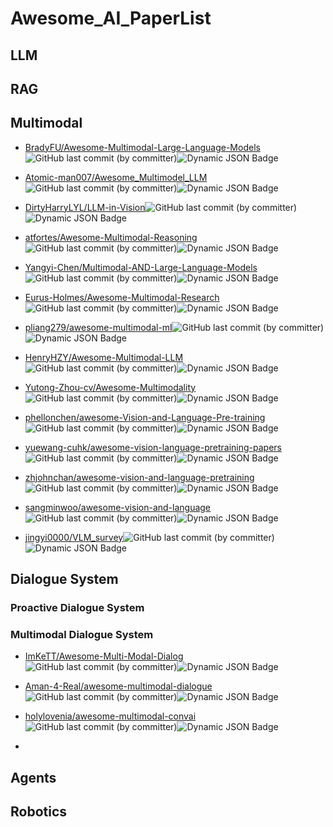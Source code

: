 # Awesome_AI_PaperList

## LLM

## RAG

## Multimodal
- [BradyFU/Awesome-Multimodal-Large-Language-Models](https://github.com/BradyFU/Awesome-Multimodal-Large-Language-Models)![GitHub last commit (by committer)](https://img.shields.io/github/last-commit/BradyFU/Awesome-Multimodal-Large-Language-Models?style=flat)![Dynamic JSON Badge](https://img.shields.io/github/stars/BradyFU/Awesome-Multimodal-Large-Language-Models.svg?style=social&label=Star)

- [Atomic-man007/Awesome_Multimodel_LLM](https://github.com/Atomic-man007/Awesome_Multimodel_LLM)![GitHub last commit (by committer)](https://img.shields.io/github/last-commit/Atomic-man007/Awesome_Multimodel_LLM?style=flat)![Dynamic JSON Badge](https://img.shields.io/github/stars/Atomic-man007/Awesome_Multimodel_LLM.svg?style=social&label=Star)

- [DirtyHarryLYL/LLM-in-Vision](https://github.com/DirtyHarryLYL/LLM-in-Vision)![GitHub last commit (by committer)](https://img.shields.io/github/last-commit/DirtyHarryLYL/LLM-in-Vision?style=flat)![Dynamic JSON Badge](https://img.shields.io/github/stars/DirtyHarryLYL/LLM-in-Vision.svg?style=social&label=Star)

- [atfortes/Awesome-Multimodal-Reasoning](https://github.com/atfortes/Awesome-Multimodal-Reasoning)![GitHub last commit (by committer)](https://img.shields.io/github/last-commit/atfortes/Awesome-Multimodal-Reasoning?style=flat)![Dynamic JSON Badge](https://img.shields.io/github/stars/atfortes/Awesome-Multimodal-Reasoning.svg?style=social&label=Star)

- [Yangyi-Chen/Multimodal-AND-Large-Language-Models](https://github.com/Yangyi-Chen/Multimodal-AND-Large-Language-Models)![GitHub last commit (by committer)](https://img.shields.io/github/last-commit/Yangyi-Chen/Multimodal-AND-Large-Language-Models?style=flat)![Dynamic JSON Badge](https://img.shields.io/github/stars/Yangyi-Chen/Multimodal-AND-Large-Language-Models.svg?style=social&label=Star)


- [Eurus-Holmes/Awesome-Multimodal-Research](https://github.com/Eurus-Holmes/Awesome-Multimodal-Research)![GitHub last commit (by committer)](https://img.shields.io/github/last-commit/Eurus-Holmes/Awesome-Multimodal-Research?style=flat)![Dynamic JSON Badge](https://img.shields.io/github/stars/Eurus-Holmes/Awesome-Multimodal-Research.svg?style=social&label=Star)

- [pliang279/awesome-multimodal-ml](https://github.com/pliang279/awesome-multimodal-ml)![GitHub last commit (by committer)](https://img.shields.io/github/last-commit/pliang279/awesome-multimodal-ml?style=flat)![Dynamic JSON Badge](https://img.shields.io/github/stars/pliang279/awesome-multimodal-ml.svg?style=social&label=Star)

- [HenryHZY/Awesome-Multimodal-LLM](https://github.com/HenryHZY/Awesome-Multimodal-LLM)![GitHub last commit (by committer)](https://img.shields.io/github/last-commit/HenryHZY/Awesome-Multimodal-LLM?style=flat)![Dynamic JSON Badge](https://img.shields.io/github/stars/HenryHZY/Awesome-Multimodal-LLM.svg?style=social&label=Star)

- [Yutong-Zhou-cv/Awesome-Multimodality](https://github.com/Yutong-Zhou-cv/Awesome-Multimodality)![GitHub last commit (by committer)](https://img.shields.io/github/last-commit/Yutong-Zhou-cv/Awesome-Multimodality?style=flat)![Dynamic JSON Badge](https://img.shields.io/github/stars/Yutong-Zhou-cv/Awesome-Multimodality.svg?style=social&label=Star)

- [phellonchen/awesome-Vision-and-Language-Pre-training](https://github.com/phellonchen/awesome-Vision-and-Language-Pre-training)![GitHub last commit (by committer)](https://img.shields.io/github/last-commit/phellonchen/awesome-Vision-and-Language-Pre-training?style=flat)![Dynamic JSON Badge](https://img.shields.io/github/stars/phellonchen/awesome-Vision-and-Language-Pre-training.svg?style=social&label=Star)

- [yuewang-cuhk/awesome-vision-language-pretraining-papers](https://github.com/yuewang-cuhk/awesome-vision-language-pretraining-papers)![GitHub last commit (by committer)](https://img.shields.io/github/last-commit/yuewang-cuhk/awesome-vision-language-pretraining-papers?style=flat)![Dynamic JSON Badge](https://img.shields.io/github/stars/yuewang-cuhk/awesome-vision-language-pretraining-papers.svg?style=social&label=Star)

- [zhjohnchan/awesome-vision-and-language-pretraining](https://github.com/zhjohnchan/awesome-vision-and-language-pretraining)![GitHub last commit (by committer)](https://img.shields.io/github/last-commit/zhjohnchan/awesome-vision-and-language-pretraining?style=flat)![Dynamic JSON Badge](https://img.shields.io/github/stars/zhjohnchan/awesome-vision-and-language-pretraining.svg?style=social&label=Star)

- [sangminwoo/awesome-vision-and-language](https://github.com/sangminwoo/awesome-vision-and-language)![GitHub last commit (by committer)](https://img.shields.io/github/last-commit/sangminwoo/awesome-vision-and-language?style=flat)![Dynamic JSON Badge](https://img.shields.io/github/stars/sangminwoo/awesome-vision-and-language.svg?style=social&label=Star)

- [jingyi0000/VLM_survey](https://github.com/jingyi0000/VLM_survey)![GitHub last commit (by committer)](https://img.shields.io/github/last-commit/jingyi0000/VLM_survey?style=flat)![Dynamic JSON Badge](https://img.shields.io/github/stars/jingyi0000/VLM_survey.svg?style=social&label=Star)

## Dialogue System

### Proactive Dialogue System

### Multimodal Dialogue System

- [ImKeTT/Awesome-Multi-Modal-Dialog](https://github.com/ImKeTT/Awesome-Multi-Modal-Dialog)![GitHub last commit (by committer)](https://img.shields.io/github/last-commit/ImKeTT/Awesome-Multi-Modal-Dialog?style=flat)![Dynamic JSON Badge](https://img.shields.io/github/stars/ImKeTT/Awesome-Multi-Modal-Dialog.svg?style=social&label=Star)

- [Aman-4-Real/awesome-multimodal-dialogue](https://github.com/Aman-4-Real/awesome-multimodal-dialogue)![GitHub last commit (by committer)](https://img.shields.io/github/last-commit/Aman-4-Real/awesome-multimodal-dialogue?style=flat)![Dynamic JSON Badge](https://img.shields.io/github/stars/Aman-4-Real/awesome-multimodal-dialogue.svg?style=social&label=Star)

- [holylovenia/awesome-multimodal-convai](https://github.com/holylovenia/awesome-multimodal-convai)![GitHub last commit (by committer)](https://img.shields.io/github/last-commit/holylovenia/awesome-multimodal-convai?style=flat)![Dynamic JSON Badge](https://img.shields.io/github/stars/holylovenia/awesome-multimodal-convai.svg?style=social&label=Star)

-

## Agents

## Robotics